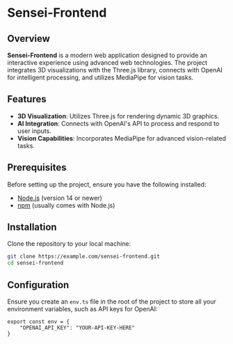 # Sensei-Frontend

## Overview
**Sensei-Frontend** is a modern web application designed to provide an interactive experience using advanced web technologies. The project integrates 3D visualizations with the Three.js library, connects with OpenAI for intelligent processing, and utilizes MediaPipe for vision tasks.

## Features
- **3D Visualization**: Utilizes Three.js for rendering dynamic 3D graphics.
- **AI Integration**: Connects with OpenAI's API to process and respond to user inputs.
- **Vision Capabilities**: Incorporates MediaPipe for advanced vision-related tasks.

## Prerequisites
Before setting up the project, ensure you have the following installed:
- [Node.js](https://nodejs.org/) (version 14 or newer)
- [npm](https://www.npmjs.com/) (usually comes with Node.js)

## Installation

Clone the repository to your local machine:

```bash
git clone https://example.com/sensei-frontend.git
cd sensei-frontend
```

## Configuration

Ensure you create an `env.ts` file in the root of the project to store all your environment variables, such as API keys for OpenAI:
```
export const env = {
    "OPENAI_API_KEY": "YOUR-API-KEY-HERE"
}
```
